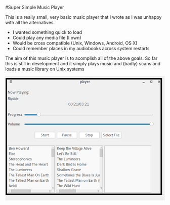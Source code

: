 #Super Simple Music Player

This is a really small, very basic music player that I wrote as I was 
unhappy with all the alternatives. 

- I wanted something quick to load
- Could play any media file (I own)
- Would be cross compatible (Unix, Windows, Android, OS X)
- Could remember places in my audiobooks across system restarts

The aim of this music player is to acomplish all of the above goals. So 
far this is still in development and it simply plays music and (badly) 
scans and loads a music library on Unix systems

![Player in action](https://raw.githubusercontent.com/SirSharpest/SSMP/master/images/player.png)
